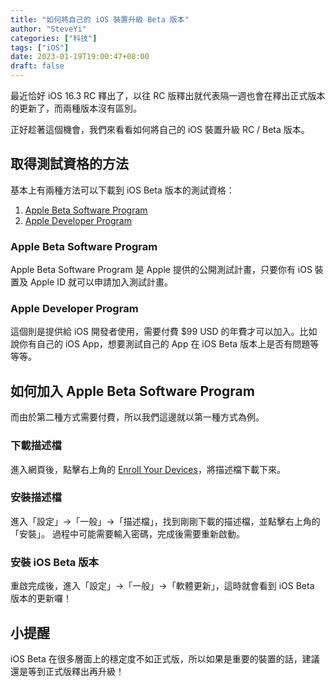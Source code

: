```yaml
---
title: "如何將自己的 iOS 裝置升級 Beta 版本"
author: "SteveYi"
categories: ["科技"]
tags: ["iOS"]
date: 2023-01-19T19:00:47+08:00
draft: false
---
```


最近恰好 iOS 16.3 RC 釋出了，以往 RC 版釋出就代表隔一週也會在釋出正式版本的更新了，而兩種版本沒有區別。

正好趁著這個機會，我們來看看如何將自己的 iOS 裝置升級 RC / Beta 版本。

## 取得測試資格的方法

基本上有兩種方法可以下載到 iOS Beta 版本的測試資格：
1. [Apple Beta Software Program](https://beta.apple.com/sp/betaprogram)
2. [Apple Developer Program](https://developer.apple.com/support/install-beta/)

### Apple Beta Software Program

Apple Beta Software Program 是 Apple 提供的公開測試計畫，只要你有 iOS 裝置及 Apple ID 就可以申請加入測試計畫。

### Apple Developer Program

這個則是提供給 iOS 開發者使用，需要付費 $99 USD 的年費才可以加入。比如說你有自己的 iOS App，想要測試自己的 App 在 iOS Beta 版本上是否有問題等等等。

## 如何加入 Apple Beta Software Program

而由於第二種方式需要付費，所以我們這邊就以第一種方式為例。

### 下載描述檔

進入網頁後，點擊右上角的 [Enroll Your Devices](https://beta.apple.com/sp/betaprogram/enroll)，將描述檔下載下來。

### 安裝描述檔

進入「設定」->「一般」->「描述檔」，找到剛剛下載的描述檔，並點擊右上角的「安裝」。
過程中可能需要輸入密碼，完成後需要重新啟動。

### 安裝 iOS Beta 版本

重啟完成後，進入「設定」->「一般」->「軟體更新」，這時就會看到 iOS Beta 版本的更新囉！

## 小提醒

iOS Beta 在很多層面上的穩定度不如正式版，所以如果是重要的裝置的話，建議還是等到正式版釋出再升級！
